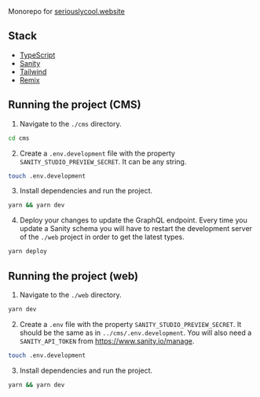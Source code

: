 Monorepo for [seriouslycool.website](https://seriouslycool.website/)

## Stack

- [TypeScript](https://www.typescriptlang.org/)
- [Sanity](https://www.sanity.io/)
- [Tailwind](https://tailwindcss.com/)
- [Remix](https://remix.run/)

## Running the project (CMS)

1. Navigate to the `./cms` directory.

```zsh
cd cms
```

2. Create a `.env.development` file with the property `SANITY_STUDIO_PREVIEW_SECRET`. It can be any string.

```zsh
touch .env.development
```

3. Install dependencies and run the project.

```zsh
yarn && yarn dev
```

4. Deploy your changes to update the GraphQL endpoint. Every time you update a Sanity schema you will have to restart the development server of the `./web` project in order to get the latest types.

```zsh
yarn deploy
```

## Running the project (web)

1. Navigate to the `./web` directory.

```zsh
yarn dev
```

2. Create a `.env` file with the property `SANITY_STUDIO_PREVIEW_SECRET`. It should be the same as in `../cms/.env.development`. You will also need a `SANITY_API_TOKEN` from https://www.sanity.io/manage.

```zsh
touch .env.development
```

3. Install dependencies and run the project.

```zsh
yarn && yarn dev
```
